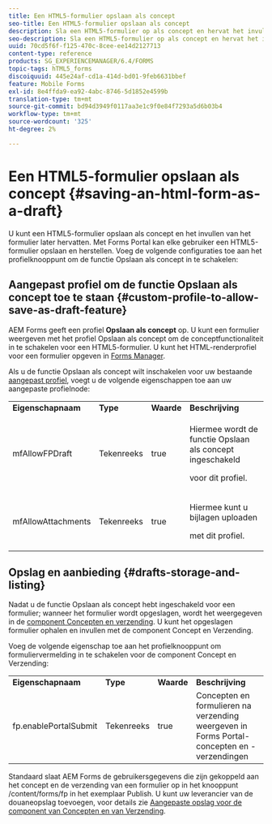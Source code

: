 ```yaml
---
title: Een HTML5-formulier opslaan als concept
seo-title: Een HTML5-formulier opslaan als concept
description: Sla een HTML5-formulier op als concept en hervat het invullen van het formulier in een later stadium.
seo-description: Sla een HTML5-formulier op als concept en hervat het invullen van het formulier in een later stadium.
uuid: 70cd5f6f-f125-470c-8cee-ee14d2127713
content-type: reference
products: SG_EXPERIENCEMANAGER/6.4/FORMS
topic-tags: hTML5_forms
discoiquuid: 445e24af-cd1a-414d-bd01-9feb6631bbef
feature: Mobile Forms
exl-id: 8e4ffda9-ea92-4abc-8746-5d1852e4599b
translation-type: tm+mt
source-git-commit: bd94d3949f0117aa3e1c9f0e84f7293a5d6b03b4
workflow-type: tm+mt
source-wordcount: '325'
ht-degree: 2%

---
```


# Een HTML5-formulier opslaan als concept {#saving-an-html-form-as-a-draft}

U kunt een HTML5-formulier opslaan als concept en het invullen van het formulier later hervatten. Met Forms Portal kan elke gebruiker een HTML5-formulier opslaan en herstellen. Voeg de volgende configuraties toe aan het profielknooppunt om de functie Opslaan als concept in te schakelen:

## Aangepast profiel om de functie Opslaan als concept toe te staan {#custom-profile-to-allow-save-as-draft-feature}

AEM Forms geeft een profiel **Opslaan als concept** op. U kunt een formulier weergeven met het profiel Opslaan als concept om de conceptfunctionaliteit in te schakelen voor een HTML5-formulier. U kunt het HTML-renderprofiel voor een formulier opgeven in [Forms Manager](/help/forms/using/introduction-managing-forms.md).

Als u de functie Opslaan als concept wilt inschakelen voor uw bestaande [aangepast profiel](/help/forms/using/custom-profile.md), voegt u de volgende eigenschappen toe aan uw aangepaste profielnode:

<table> 
 <tbody> 
  <tr> 
   <td><strong>Eigenschapnaam</strong></td> 
   <td><strong>Type</strong></td> 
   <td><strong>Waarde</strong></td> 
   <td><strong>Beschrijving</strong></td> 
  </tr> 
  <tr> 
   <td>mfAllowFPDraft</td> 
   <td>Tekenreeks</td> 
   <td>true</td> 
   <td><p>Hiermee wordt de functie Opslaan als concept ingeschakeld</p> <p>voor dit profiel.</p> </td> 
  </tr> 
  <tr> 
   <td>mfAllowAttachments</td> 
   <td>Tekenreeks</td> 
   <td>true</td> 
   <td><p>Hiermee kunt u bijlagen uploaden</p> <p>met dit profiel.</p> </td> 
  </tr> 
 </tbody> 
</table>

## Opslag en aanbieding {#drafts-storage-and-listing}

Nadat u de functie Opslaan als concept hebt ingeschakeld voor een formulier; wanneer het formulier wordt opgeslagen, wordt het weergegeven in de [component Concepten en verzending](/help/forms/using/draft-submission-component.md). U kunt het opgeslagen formulier ophalen en invullen met de component Concept en Verzending.

Voeg de volgende eigenschap toe aan het profielknooppunt om formuliervermelding in te schakelen voor de component Concept en Verzending:

<table> 
 <tbody> 
  <tr> 
   <td><strong>Eigenschapnaam</strong></td> 
   <td><strong>Type</strong></td> 
   <td><strong>Waarde</strong></td> 
   <td><strong>Beschrijving</strong></td> 
  </tr> 
  <tr> 
   <td>fp.enablePortalSubmit</td> 
   <td>Tekenreeks</td> 
   <td>true</td> 
   <td>Concepten en formulieren na verzending weergeven in<br /> Forms Portal-concepten en -verzendingen</td> 
  </tr> 
 </tbody> 
</table>

Standaard slaat AEM Forms de gebruikersgegevens die zijn gekoppeld aan het concept en de verzending van een formulier op in het knooppunt /content/forms/fp in het exemplaar Publish. U kunt uw leverancier van de douaneopslag toevoegen, voor details zie [Aangepaste opslag voor de component van Concepten en van Verzending](/help/forms/using/adding-custom-storage-provider-forms.md).
